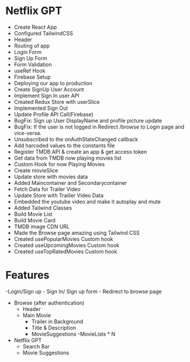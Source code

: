 # Netflix GPT

- Create React App
- Configured TailwindCSS 
- Header
- Routing of app
- Login Form 
- Sign Up Form
- Form Validation
- useRef Hook
- Firebase Setup
- Deploying our app to production
- Create SignUp User Account
- Implement Sign In user API
- Created Redux Store with userSlice
- Implemented Sign Out
- Update Profile API Call(Firebase)
- BugFix: Sign up User DisplayName and profile picture update
- BugFix: If the user is not logged in Redirect /browse to Login page and vice-versa.
- Unsubscribed to the onAuthStateChanged callback
- Add harcoded values to the constants file
- Register TMDB API & create an app & get access token
- Get data from TMDB now playing movies list
- Custom Hook for now Playing Movies
- Create movieSlice
- Update store with movies data
- Added Maincontainer and Secondarycontainer
- Fetch Data for Trailer Video
- Update Store with Traiiler Video Data
- Embedded the youtube video and make it autoplay and mute
- Added Tailwind Classes 
- Build Movie List
- Build Movie Card
- TMDB image CDN URL
- Made the Browse page amazing using Tailwind CSS
- Created usePopularMovies Custom hook
- Created useUpcomingMovies Custom hook
- Created useTopRatedMovies Custom hook

# Features

-Login/Sign up
    - Sign In/ Sign up form
    - Redirect to browse page
- Browse (after authentication)
    - Header
    - Main Movie
        - Trailer in Background
        - Title & Description
        - MovieSuggestions
            -MovieLists * N
- Netflix GPT
    - Search Bar
    - Movie Suggestions